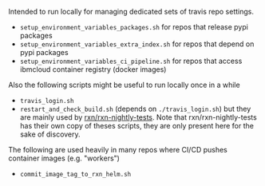 Intended to run locally for managing dedicated sets of travis repo settings.
- `setup_environment_variables_packages.sh` for repos that release pypi packages
- `setup_environment_variables_extra_index.sh` for repos that depend on pypi packages
- `setup_environment_variables_ci_pipeline.sh` for repos that access ibmcloud container registry (docker images)

Also the following scripts might be useful to run locally once in a while
- `travis_login.sh`
- `restart_and_check_build.sh` (depends on `./travis_login.sh`)
but they are mainly used by [rxn/rxn-nightly-tests](https://github.ibm.com/rxn/rxn-nightly-tests/blob/master/.travis.yml). Note that rxn/rxn-nightly-tests has their own copy of theses scripts, they are only present here for the sake of discovery.


The following are used heavily in many repos where CI/CD pushes container images (e.g. "workers")
- `commit_image_tag_to_rxn_helm.sh`
